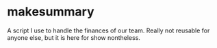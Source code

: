 makesummary
===========

A script I use to handle the finances of our team. Really not reusable for anyone else, but it is here for show nontheless.
